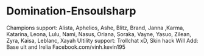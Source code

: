 # Domination-Ensoulsharp
Champions support: Alista, Aphelios, Ashe, Blitz, Brand, Janna ,Karma, Katarina, Leona, Lulu, Nami, Nasus, Oriana, Soraka, Vayne, Yasuo, Zilean, Zyra, Kaisa, Leblanc, Xayah 
Ultility support: Trollchat xD, Skin hack
Will Add: Base ult and Irelia
Facebook.com/vinh.kevin195
